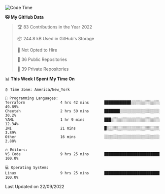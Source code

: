 <!--START_SECTION:waka-->
![Code Time](http://img.shields.io/badge/Code%20Time-96%20hrs%2015%20mins-blue)

**🐱 My GitHub Data** 

> 🏆 83 Contributions in the Year 2022
 > 
> 📦 244.8 kB Used in GitHub's Storage 
 > 
> 🚫 Not Opted to Hire
 > 
> 📜 36 Public Repositories 
 > 
> 🔑 39 Private Repositories  
 > 
📊 **This Week I Spent My Time On** 

```text
⌚︎ Time Zone: America/New_York

💬 Programming Languages: 
Terraform                4 hrs 42 mins       ████████████░░░░░░░░░░░░░   49.89% 
Cheetah                  2 hrs 50 mins       ███████░░░░░░░░░░░░░░░░░░   30.2% 
YAML                     1 hr 9 mins         ███░░░░░░░░░░░░░░░░░░░░░░   12.34% 
INI                      21 mins             █░░░░░░░░░░░░░░░░░░░░░░░░   3.89% 
Other                    16 mins             ░░░░░░░░░░░░░░░░░░░░░░░░░   2.88%

🔥 Editors: 
VS Code                  9 hrs 25 mins       █████████████████████████   100.0%

💻 Operating System: 
Linux                    9 hrs 25 mins       █████████████████████████   100.0%

```


 Last Updated on 22/09/2022
<!--END_SECTION:waka-->